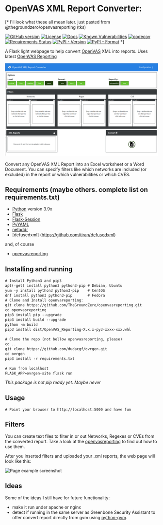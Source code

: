 # OpenVAS XML Report Converter:

[* I'll look what these all mean later. just pasted from @thegroundzero/openvasreporting (tks)

[![GitHub version](https://badge.fury.io/gh/dudacgf%2Fovrgen.svg)](https://badge.fury.io/gh/dudacgf%2Fovrgen)
[![License](https://img.shields.io/github/license/dudacgf/ovrgen.svg)](https://github.com/dudacgf/ovrgen/blob/master/LICENSE)
[![Docs](https://readthedocs.org/projects/openvas-reporting/badge/?version=latest&style=flat)](https://openvas-reporting.sequr.be)
[![Known Vulnerabilities](https://snyk.io/test/github/dudacgf/ovrgen/badge.svg?targetFile=requirements.txt)](https://snyk.io/test/github/dudacgf/ovrgen?targetFile=requirements.txt)
[![codecov](https://codecov.io/gh/dudacgf/ovrgen/branch/master/graph/badge.svg)](https://codecov.io/gh/dudacgf/ovrgen)
[![Requirements Status](https://requires.io/github/dudacgf/ovrgen/requirements.svg?branch=master)](https://requires.io/github/dudacgf/ovrgen/requirements/?branch=master)
[![PyPI - Version](https://img.shields.io/pypi/v/OpenVAS-Reporting.svg)](https://pypi.org/project/OpenVAS-Reporting/)
[![PyPI - Format](https://img.shields.io/pypi/format/OpenVAS-Reporting.svg)](https://pypi.org/project/OpenVAS-Reporting/)
*]

A Flask light webpage to help convert [OpenVAS](http://www.openvas.org/) XML into reports. Uses latest [OpenVAS Reporting](https://github.com/TheGroundZero/openvasreporting)

![Page example screenshot](docs/images/ovrgen-clean.png?raw=true)

Convert any OpenVAS XML Report into an Excel worksheet or a Word Document. You can specify filters like which networks are included (or excluded) in the report or which vulnerabilities or which CVES.

## Requirements (maybe others. complete list on requirements.txt)

 - [Python](https://www.python.org/) version 3.9x
 - [Flask](https://flask.palletsprojects.com/en/2.0.x)
 - [Flask-Session](https://flask-session.readthedocs.io/en/latest/)
 - [PyYAML](https://pyyaml.org/wiki/PyYAML)
 - [netaddr](https://netaddr.readthedocs.io/en/latest/api.html)
 - [defusedxml] (https://github.com/tiran/defusedxml)
 
 and, of course
 - [openvasreporting](https://openvas-reporting.sequr.be/en/latest/)

## Installing and running

    # Install Python3 and pip3
    apt(-get) install python3 python3-pip # Debian, Ubuntu
    yum -y install python3 python3-pip    # CentOS
    dnf install python3 python3-pip       # Fedora
    # Clone and Install openvareporting: 
    git clone https://github.com/TheGroundZero/openvasreporting.git
    cd openvasreporting
    pip3 install pip --upgrade
    pip3 install build --upgrade
    python -m build
    pip3 install dist/OpenVAS_Reporting-X.x.x-py3-xxxx-xxx.whl

    # Clone the repo (not bellow openvasreporting, please)
    cd ..
    git clone https://github.com/dudacgf/ovrgen.git
    cd ovrgen
    pip3 install -r requirements.txt
    
    # Run from localhost
    FLASK_APP=ovrgen-site flask run


*This package is not pip ready yet. Maybe never*

## Usage

    # Point your browser to http://localhost:5000 and have fun

## Filters

You can create text files to filter in or out Networks, Regexes or CVEs from the converted report. Take a look at the [openvasreporting](https://github.com/thegroundzero/openvasreporting) to find out how to use them.

After you inserted filters and uploaded your .xml reports, the web page will look like this:

![Page example screenshot](docs/images/ovrgen-screenshot.png?raw=true)

## Ideas

Some of the ideas I still have for future functionality:

 - make it run under apache or nginx 
 - detect if running in the same server as Greenbone Security Assistant to offer convert report directly from gvm using [python-gvm](https://github.com/greenbone/python-gvm).

